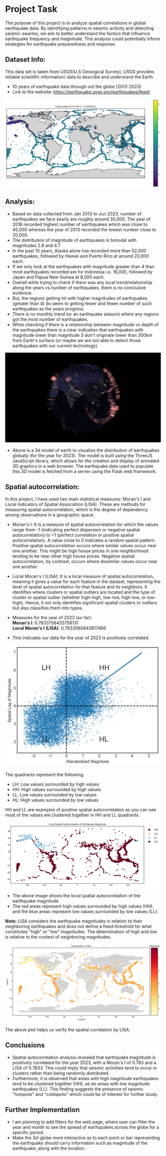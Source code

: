 # Project Task

The purpose of this project is to analyze spatial correlations in global earthquake data. By identifying patterns in seismic activity and detecting seismic swarms, we aim to better understand the factors that influence earthquake frequency and magnitude. This analysis could potentially inform strategies for earthquake preparedness and response. 

## Dataset Info:

This data set is taken from USGS(U.S Geological Survey), USGS provides reliable scientific information/ data to describe and understand the Earth.
- 10 years of earthquake data through out the globe (2013-2023)
- Link to the website: https://earthquake.usgs.gov/earthquakes/feed/

![Earthquakes between 2013- 2023](https://github.com/parthshah231/earthquake_analysis/blob/master/README/earthquakes_2013_2023.png)



## Analysis:

- Based on data collected from Jan 2013 to Jun 2023, number of earthquakes we face yearly are roughly around 30,000. The year of 2018 recorded highest number of earthquakes which was close to 45,000 whereas the year of 2013 recorded the lowest number close to 20,000.
- The distribution of magnitude of earthquakes is bimodal with magnitudes 2.8 and 4.7
- In the past 10 years, Alaska alone has recorded more than 52,000 earthquakes, followed by Hawaii and Puerto Rico at around 20,000 each.
- If we only look at the earthquakes with magnitude greater than 4 than most earthquakes recorded are for Indonesia i.e. 16,000, followed by Japan and Papua New Guinea at 8,000 each.
- Overall while trying to check if there was any local trend/relationship along the years vs number of earthquakes, there is no conclusive evidence.
- But, the regions getting hit with higher magnitudes of earthquakes (greater than 4) do seem to getting fewer and fewer number of such earthquakes as the years progress.
- There is no monthly trend (or an earthquake season) where any regions got the most number of earthquakes.
- While checking if there is a relationship between magnitude vs depth of the earthquakes there is a clear indication that earthquakes with magnitude lower than magnitude 3 don't originate lower than 300km from Earth's surface (or maybe we are not able to detect those earthquakes with our current technology). 

![3d-earth](https://github.com/parthshah231/earthquake_analysis/blob/master/README/3d_earth.png)

- Above is a 3d model of earth to visualize the distribution of earthquakes globally (for the year for 2023). The model is built using the ThreeJS JavaScript library, which allows for the creation and display of animated 3D graphics in a web browser. The earthquake data used to populate this 3D model is fetched from a server using the Flask web framework.

## Spatial autocorrelation:
In this project, I have used two main statistical measures: Moran's I and Local Indicators of Spatial Association (LISA). These are methods for measuring spatial autocorrelation, which is the degree of dependency among observations in a geographic space.
- Moran's I: It is a measure of spatial autocorrelation for which the values range from -1 (indicating perfect dispersion or negative spatial autocorrelation) to +1 (perfect correlation or positive spatial autocorrelation). A value close to 0 indicates a random spatial pattern. Positive spatial autocorrelation occurs where similar values occur near one another. This might be high house prices in one neighborhood tending to be near other high house prices. Negative spatial autocorrelation, by contrast, occurs where dissimilar values occur near one another.
- Local Moran's I (LISA):  It is a local measure of spatial autocorrelation, meaning it gives a value for each feature in the dataset, representing the level of spatial autocorrelation for that feature and its neighbors. It identifies where clusters or spatial outliers are located and the type of cluster or spatial outlier (whether high-high, low-low, high-low, or low-high). Hence, it not only identifies significant spatial clusters or outliers but also classifies them into types.

- Measures for the year of 2023 (so far):   \
**Moran's I**: 0.7833756435758131           \
**Local Moran's I (LISA)**: 0.7833060843817466

- This indicates our data for the year of 2023 is positively correlated.

![LISA quadrants](https://github.com/parthshah231/earthquake_analysis/blob/master/README/lisa_quadrants.png)

The quadrants represent the following:

- LH: Low values surrounded by high values   
- HH: High values surrounded by high values  
- LL: Low values surrounded by low values    
- HL: High values surrounded by low values   

HH and LL are examples of positive spatial autocorrelation as you can see most of the values are clustered together in HH and LL quadrants.

![spatial autocorrelation](https://github.com/parthshah231/earthquake_analysis/blob/master/README/spatial_autocorrelation.png)

- The above image shows the local spatial autocorrelation of the earthquake magnitude.
- The red areas represent high values surrounded by high values (HH), and the blue areas represent low values surrounded by low values (LL).

**Note:** LISA considers the earthquake magnitudes in relation to their neighboring earthquakes and does not define a fixed threshold for what constitutes "high" or "low" magnitudes. The determination of high and low is relative to the context of neighboring magnitudes.

![Earthquakes in 2023](https://github.com/parthshah231/earthquake_analysis/blob/master/README/earthquakes_2023.png)

The above plot helps us verify the spatial correlation by LISA.

## Conclusions
- Spatial autocorrelation analysis revealed that earthquake magnitude is positively correlated for the year 2023, with a Moran's I of 0.783 and a LISA of 0.7833. This could imply that seismic activities tend to occur in clusters rather than being randomly distributed. 
- Furthermore, it is observed that areas with high magnitude earthquakes tend to be clustered together (HH), as do areas with low magnitude earthquakes (LL). This finding suggests the presence of seismic "hotspots" and "coldspots" which could be of interest for further study.

## Further Implementation
- I am planning to add filters for the web page, where user can filter the year and month to see the spread of earthquakes across the globe for a specific period. 
- Make the 3d-globe more interactive as to each point or bar representing the earthquake should carry information such as magnitude of the earthquake, along with the location.
